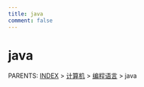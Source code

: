 ```yaml
---
title: java
comment: false
---
```


# java

PARENTS: [INDEX](/gknows/wiki) > [计算机](/gknows/计算机) > [编程语言](/gknows/编程语言) > java


